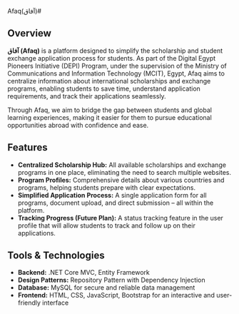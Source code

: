Afaq(آفاق)#
## Overview
**آفاق (Afaq)** is a platform designed to simplify the scholarship and student exchange application process for students. As part of the Digital Egypt Pioneers Initiative (DEPI) Program, under the supervision of the Ministry of Communications and Information Technology (MCIT), Egypt, Afaq aims to centralize information about international scholarships and exchange programs, enabling students to save time, understand application requirements, and track their applications seamlessly.

Through Afaq, we aim to bridge the gap between students and global learning experiences, making it easier for them to pursue educational opportunities abroad with confidence and ease.

## Features
- **Centralized Scholarship Hub:** All available scholarships and exchange programs in one place, eliminating the need to search multiple websites.
- **Program Profiles:** Comprehensive details about various countries and programs, helping students prepare with clear expectations.
- **Simplified Application Process:** A single application form for all programs, document upload, and direct submission – all within the platform.
- **Tracking Progress (Future Plan):** A status tracking feature in the user profile that will allow students to track and follow up on their applications.

## Tools & Technologies
- **Backend:** .NET Core MVC, Entity Framework
- **Design Patterns:** Repository Pattern with Dependency Injection
- **Database:** MySQL for secure and reliable data management
- **Frontend:** HTML, CSS, JavaScript, Bootstrap for an interactive and user-friendly interface

